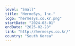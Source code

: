 ```yaml
---
level: "Small"
title: "HermeSys, Inc."
logo: "hermesys.co.kr.png"
startDate: "2024-03-01"
endDate: "2025-02-28"
link: "http://hermesys.co.kr/"
country: "South Korea"
---
```

